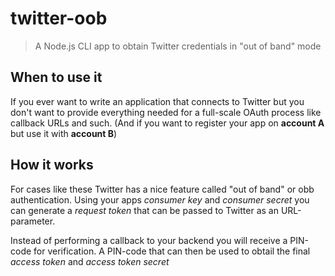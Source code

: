 # twitter-oob

> A Node.js CLI app to obtain Twitter credentials in "out of band" mode

## When to use it
If you ever want to write an application that connects to Twitter
but you don't want to provide everything needed for a full-scale OAuth process like
callback URLs and such. (And if you want to register your app on **account A** but use it
with **account B**)

## How it works
For cases like these Twitter has a nice feature called "out of band" or obb authentication.
Using your apps *consumer key* and *consumer secret* you can generate a *request token* that
can be passed to Twitter as an URL-parameter.

Instead of performing a callback to your backend you will receive a PIN-code for verification. A PIN-code that can then be used to obtail the final *access token* and *access token secret*

